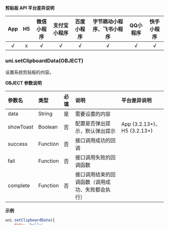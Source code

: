 **剪贴板 API 平台差异说明**

|App|H5|微信小程序|支付宝小程序|百度小程序|字节跳动小程序、飞书小程序|QQ小程序|快手小程序|
|:-:|:-:|:-:|:-:|:-:|:-:|:-:|:-:|
|√|x|√|√|√|√|√|√|
### uni.setClipboardData(OBJECT)
设置系统剪贴板的内容。

**OBJECT 参数说明**

|参数名|类型|必填|说明|平台差异说明|
|:-|:-|:-|:-|:-|
|data|String|是|需要设置的内容||
|showToast|Boolean|否|配置是否弹出提示，默认弹出提示|App (3.2.13+)、H5 (3.2.13+)|
|success|Function|否|接口调用成功的回调||
|fail|Function|否|接口调用失败的回调函数||
|complete|Function|否|接口调用结束的回调函数（调用成功、失败都会执行）||

**示例**

```javascript
uni.setClipboardData({
	data: 'hello',
	success: function () {
		console.log('success');
	}
});
```

### uni.getClipboardData(OBJECT)
获取系统剪贴板内容。

**OBJECT 参数说明**

|参数名|类型|必填|说明|
|:-|:-|:-|:-|
|success|Function|否|接口调用成功的回调|
|fail|Function|否|接口调用失败的回调函数|
|complete|Function|否|接口调用结束的回调函数（调用成功、失败都会执行）|

**success 返回参数说明**

|参数|类型|说明|
|:-|:-|:-|
|data|String|剪贴板的内容|

**示例**

```javascript
uni.getClipboardData({
	success: function (res) {
		console.log(res.data);
	}
});
```

#### **注意**

- 设置剪贴板内容后，小程序平台会自动弹出轻提示。App平台默认与小程序保持一致策略。如不希望在App平台弹出提示，可使用Native.js自行操作剪贴板，插件市场有封装好的示例[https://ext.dcloud.net.cn/plugin?id=712](https://ext.dcloud.net.cn/plugin?id=712)。也可以在设置剪切板后立即uni.hideToast()。
- H5的复制粘贴，可去插件市场搜索[剪贴板](https://ext.dcloud.net.cn/search?q=%E5%89%AA%E8%B4%B4%E6%9D%BF)
